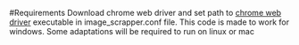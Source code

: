 #Requirements
Download chrome web driver and set path to [chrome web driver](http://chromedriver.chromium.org/downloads) executable in image_scrapper.conf file.
This code is made to work for windows. Some adaptations will be required to run on linux or mac

